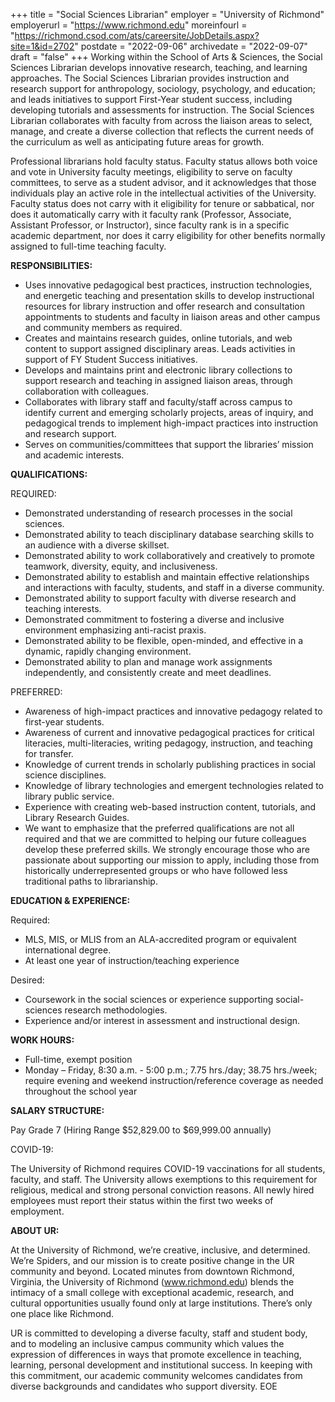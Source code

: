 +++
title = "Social Sciences Librarian"
employer = "University of Richmond"
employerurl = "https://www.richmond.edu"
moreinfourl = "https://richmond.csod.com/ats/careersite/JobDetails.aspx?site=1&id=2702"
postdate = "2022-09-06"
archivedate = "2022-09-07"
draft = "false"
+++
Working within the School of Arts & Sciences, the Social Sciences Librarian develops innovative research, teaching, and learning approaches. The Social Sciences Librarian provides instruction and research support for anthropology, sociology, psychology, and education; and leads initiatives to support First-Year student success, including developing tutorials and assessments for instruction. The Social Sciences Librarian collaborates with faculty from across the liaison areas to select, manage, and create a diverse collection that reflects the current needs of the curriculum as well as anticipating future areas for growth.

Professional librarians hold faculty status. Faculty status allows both voice and vote in University faculty meetings, eligibility to serve on faculty committees, to serve as a student advisor, and it acknowledges that those individuals play an active role in the intellectual activities of the University. Faculty status does not carry with it eligibility for tenure or sabbatical, nor does it automatically carry with it faculty rank (Professor, Associate, Assistant Professor, or Instructor), since faculty rank is in a specific academic department, nor does it carry eligibility for other benefits normally assigned to full-time teaching faculty.

**RESPONSIBILITIES:**

- Uses innovative pedagogical best practices, instruction technologies, and energetic teaching and presentation skills to develop instructional resources for library instruction and offer research and consultation appointments to students and faculty in liaison areas and other campus and community members as required. 
- Creates and maintains research guides, online tutorials, and web content to support assigned disciplinary areas. Leads activities in support of FY Student Success initiatives. 
- Develops and maintains print and electronic library collections to support research and teaching in assigned liaison areas, through collaboration with colleagues. 
- Collaborates with library staff and faculty/staff across campus to identify current and emerging scholarly projects, areas of inquiry, and pedagogical trends to implement high-impact practices into instruction and research support. 
- Serves on communities/committees that support the libraries’ mission and academic interests. 

**QUALIFICATIONS:**

REQUIRED:

- Demonstrated understanding of research processes in the social sciences.
- Demonstrated ability to teach disciplinary database searching skills to an audience with a diverse skillset.
- Demonstrated ability to work collaboratively and creatively to promote teamwork, diversity, equity, and inclusiveness.
- Demonstrated ability to establish and maintain effective relationships and interactions with faculty, students, and staff in a diverse community.
- Demonstrated ability to support faculty with diverse research and teaching interests.
- Demonstrated commitment to fostering a diverse and inclusive environment emphasizing anti-racist praxis.
- Demonstrated ability to be flexible, open-minded, and effective in a dynamic, rapidly changing environment.
- Demonstrated ability to plan and manage work assignments independently, and consistently create and meet deadlines.

PREFERRED:

- Awareness of high-impact practices and innovative pedagogy related to first-year students.
- Awareness of current and innovative pedagogical practices for critical literacies, multi-literacies, writing pedagogy, instruction, and teaching for transfer.
- Knowledge of current trends in scholarly publishing practices in social science disciplines.
- Knowledge of library technologies and emergent technologies related to library public service.
- Experience with creating web-based instruction content, tutorials, and Library Research Guides.
- We want to emphasize that the preferred qualifications are not all required and that we are committed to helping our future colleagues develop these preferred skills. We strongly encourage those who are passionate about supporting our mission to apply, including those from historically underrepresented groups or who have followed less traditional paths to librarianship.

**EDUCATION & EXPERIENCE:**

Required:

- MLS, MIS, or MLIS from an ALA-accredited program or equivalent international degree.
- At least one year of instruction/teaching experience

Desired:

- Coursework in the social sciences or experience supporting social-sciences research methodologies.
- Experience and/or interest in assessment and instructional design.

**WORK HOURS:**

- Full-time, exempt position
- Monday – Friday, 8:30 a.m. - 5:00 p.m.; 7.75 hrs./day; 38.75 hrs./week; require evening and weekend instruction/reference coverage as needed throughout the school year

**SALARY STRUCTURE:**

Pay Grade 7 (Hiring Range $52,829.00 to $69,999.00 annually)

COVID-19:

The University of Richmond requires COVID-19 vaccinations for all students, faculty, and staff. The University allows exemptions to this requirement for religious, medical and strong personal conviction reasons. All newly hired employees must report their status within the first two weeks of employment.

**ABOUT UR:**

At the University of Richmond, we’re creative, inclusive, and determined. We’re Spiders, and our mission is to create positive change in the UR community and beyond. Located minutes from downtown Richmond, Virginia, the University of Richmond (www.richmond.edu) blends the intimacy of a small college with exceptional academic, research, and cultural opportunities usually found only at large institutions. There’s only one place like Richmond.

UR is committed to developing a diverse faculty, staff and student body, and to modeling an inclusive campus community which values the expression of differences in ways that promote excellence in teaching, learning, personal development and institutional success. In keeping with this commitment, our academic community welcomes candidates from diverse backgrounds and candidates who support diversity. EOE 